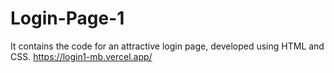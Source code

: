 # Login-Page-1
It contains the code for an attractive login page, developed using HTML and CSS.
https://login1-mb.vercel.app/

